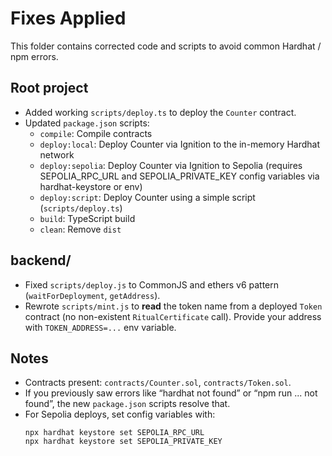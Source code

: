 # Fixes Applied

This folder contains corrected code and scripts to avoid common Hardhat / npm errors.

## Root project
- Added working `scripts/deploy.ts` to deploy the `Counter` contract.
- Updated `package.json` scripts:
  - `compile`: Compile contracts
  - `deploy:local`: Deploy Counter via Ignition to the in-memory Hardhat network
  - `deploy:sepolia`: Deploy Counter via Ignition to Sepolia (requires SEPOLIA_RPC_URL and SEPOLIA_PRIVATE_KEY config variables via hardhat-keystore or env)
  - `deploy:script`: Deploy Counter using a simple script (`scripts/deploy.ts`)
  - `build`: TypeScript build
  - `clean`: Remove `dist`

## backend/
- Fixed `scripts/deploy.js` to CommonJS and ethers v6 pattern (`waitForDeployment`, `getAddress`).
- Rewrote `scripts/mint.js` to **read** the token name from a deployed `Token` contract (no non-existent `RitualCertificate` call). Provide your address with `TOKEN_ADDRESS=...` env variable.

## Notes
- Contracts present: `contracts/Counter.sol`, `contracts/Token.sol`.
- If you previously saw errors like “hardhat not found” or “npm run ... not found”, the new `package.json` scripts resolve that.
- For Sepolia deploys, set config variables with:
  ```
  npx hardhat keystore set SEPOLIA_RPC_URL
  npx hardhat keystore set SEPOLIA_PRIVATE_KEY
  ```
